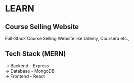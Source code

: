 # LEARN

## Course Selling Website 
Full-Stack Course Selling Website like Udemy, Coursera etc.,

## Tech Stack (MERN)
 -> Backend - Express \
 -> Database - MongoDB \
 -> Frontend - React 
 